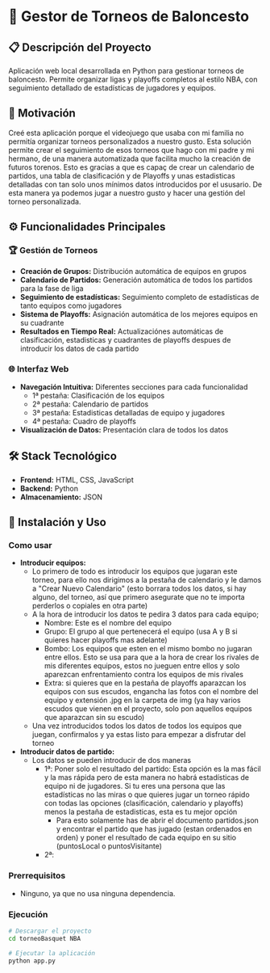 # 🏀 Gestor de Torneos de Baloncesto

## 📋 Descripción del Proyecto

Aplicación web local desarrollada en Python para gestionar torneos de baloncesto. Permite organizar ligas y playoffs completos al estilo NBA, con seguimiento detallado de estadísticas de jugadores y equipos.

## 🎯 Motivación

Creé esta aplicación porque el videojuego que usaba con mi familia no permitía organizar torneos personalizados a nuestro gusto. Esta solución permite crear el seguimiento de esos torneos que hago con mi padre y mi hermano, de una manera automatizada que facilita mucho la creación de futuros torenos. Esto es gracias a que es capaç de crear un calendario de partidos, una tabla de clasificación y de Playoffs y unas estadisticas detalladas con tan solo unos mínimos datos introducidos por el ususario. De esta manera ya podemos jugar a nuestro gusto y hacer una gestión del torneo personalizada.

## ⚙️ Funcionalidades Principales

### 🏆 Gestión de Torneos
- **Creación de Grupos:** Distribución automática de equipos en grupos
- **Calendario de Partidos:** Generación automática de todos los partidos para la fase de liga
- **Seguimiento de estadísticas:** Seguimiento completo de estadísticas de tanto equipos como jugadores
- **Sistema de Playoffs:** Asignación automática de los mejores equipos en su cuadrante
- **Resultados en Tiempo Real:** Actualizaciónes automáticas de clasificación, estadisticas y cuadrantes de playoffs despues de introducir los datos de cada partido
  
### 🌐 Interfaz Web
- **Navegación Intuitiva:** Diferentes secciones para cada funcionalidad
    - 1ª pestaña: Clasificación de los equipos
    - 2ª pestaña: Calendario de partidos
    - 3ª pestaña: Estadisticas detalladas de equipo y jugadores
    - 4ª pestaña: Cuadro de playoffs
- **Visualización de Datos:** Presentación clara de todos los datos

## 🛠 Stack Tecnológico
- **Frontend:** HTML, CSS, JavaScript
- **Backend:** Python
- **Almacenamiento:** JSON

## 🚀 Instalación y Uso

### Como usar
- **Introducir equipos:**
  - Lo primero de todo es introducir los equipos que jugaran este torneo, para ello nos dirigimos a la pestaña de calendario y le damos a "Crear Nuevo Calendario" (esto borrara todos los datos, si hay alguno, del torneo, así que primero asegurate que no te importa perderlos o copiales en otra parte)
  - A la hora de introducir los datos te pedira 3 datos para cada equipo;
    - Nombre: Este es el nombre del equipo
    - Grupo: El grupo al que pertenecerá el equipo (usa A y B si quieres hacer playoffs mas adelante)
    - Bombo: Los equipos que esten en el mismo bombo no jugaran entre ellos. Esto se usa para que a la hora de crear los rivales de mis diferentes equipos, estos no jueguen entre ellos y solo aparezcan enfrentamiento contra los equipos de mis rivales
    - Extra: si quieres que en la pestaña de playoffs aparazcan los equipos con sus escudos, engancha las fotos con el nombre del equipo y extensión .jpg en la carpeta de img (ya hay varios escudos que vienen en el proyecto, solo pon aquellos equipos que aparazcan sin su escudo)
  - Una vez introducidos todos los datos de todos los equipos que juegan, confirmalos y ya estas listo para empezar a disfrutar del torneo
- **Introducir datos de partido:**
  - Los datos se pueden introducir de dos maneras
    - 1ª: Poner solo el resultado del partido: Esta opción es la mas fácil y la mas rápida pero de esta manera no habrá estadísticas de equipo ni de jugadores. Si tu eres una persona que las estadísticas no las miras o que quieres jugar un torneo rápido con todas las opciones (clasificación, calendario y playoffs) menos la pestaña de estadisticas, esta es tu mejor opción
      - Para esto solamente has de abrir el documento partidos.json y encontrar el partido que has jugado (estan ordenados en orden) y poner el resultado de cada equipo en su  sitio (puntosLocal o puntosVisitante)
    - 2ª:

### Prerrequisitos
- Ninguno, ya que no usa ninguna dependencia.

### Ejecución
```bash
# Descargar el proyecto
cd torneoBasquet NBA

# Ejecutar la aplicación
python app.py
